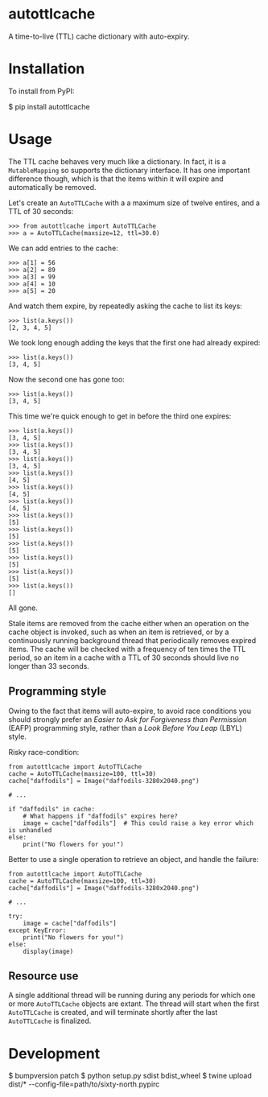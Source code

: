 # autottlcache

A time-to-live (TTL) cache dictionary with auto-expiry.

# Installation

To install from PyPI:

  $ pip install autottlcache
  
  
# Usage


The TTL cache behaves very much like a dictionary. In fact, it is a `MutableMapping` so supports the
dictionary interface. It has one important difference though, which is that the items within it will
expire and automatically be removed.

Let's create an `AutoTTLCache` with a a maximum size of twelve entires, and a TTL of 30 seconds:

    >>> from autottlcache import AutoTTLCache
    >>> a = AutoTTLCache(maxsize=12, ttl=30.0)
    
We can add entries to the cache:

    >>> a[1] = 56
    >>> a[2] = 89
    >>> a[3] = 99
    >>> a[4] = 10
    >>> a[5] = 20

And watch them expire, by repeatedly asking the cache to list its keys:

    >>> list(a.keys())
    [2, 3, 4, 5]
    
We took long enough adding the keys that the first one had already expired:
    
    >>> list(a.keys())
    [3, 4, 5]
    
Now the second one has gone too:
    
    >>> list(a.keys())
    [3, 4, 5]
    
This time we're quick enough to get in before the third one expires:
 
    >>> list(a.keys())
    [3, 4, 5]
    >>> list(a.keys())
    [3, 4, 5]
    >>> list(a.keys())
    [3, 4, 5]
    >>> list(a.keys())
    [4, 5]
    >>> list(a.keys())
    [4, 5]
    >>> list(a.keys())
    [4, 5]
    >>> list(a.keys())
    [5]
    >>> list(a.keys())
    [5]
    >>> list(a.keys())
    [5]
    >>> list(a.keys())
    [5]
    >>> list(a.keys())
    [5]
    >>> list(a.keys())
    []
    
All gone.

Stale items are removed from the cache either when an operation on the cache object is invoked, such
as when an item is retrieved, or by a continuously running background thread that periodically
removes expired items. The cache will be checked with a frequency of ten times the TTL period, so
an item in a cache with a TTL of 30 seconds should live no longer than 33 seconds.

## Programming style

Owing to the fact that items will auto-expire, to avoid race conditions you should strongly prefer
an _Easier to Ask for Forgiveness than Permission_ (EAFP) programming style, rather than a _Look
Before You Leap_ (LBYL) style.

Risky race-condition:

    from autottlcache import AutoTTLCache
    cache = AutoTTLCache(maxsize=100, ttl=30)
    cache["daffodils"] = Image("daffodils-3280x2040.png")
    
    # ...
    
    if "daffodils" in cache:
        # What happens if "daffodils" expires here?
        image = cache["daffodils"]  # This could raise a key error which is unhandled
    else:
        print("No flowers for you!")
        
        
Better to use a single operation to retrieve an object, and handle the failure:

    from autottlcache import AutoTTLCache
    cache = AutoTTLCache(maxsize=100, ttl=30)
    cache["daffodils"] = Image("daffodils-3280x2040.png")
    
    # ...
    
    try:
        image = cache["daffodils"]
    except KeyError:
        print("No flowers for you!")
    else:
        display(image)
        
        
## Resource use

A single additional thread will be running during any periods for which one or more `AutoTTLCache`
objects are extant. The thread will start when the first `AutoTTLCache` is created, and will
terminate shortly after the last `AutoTTLCache` is finalized.


# Development

  $ bumpversion patch
  $ python setup.py sdist bdist_wheel
  $ twine upload dist/* --config-file=path/to/sixty-north.pypirc
  